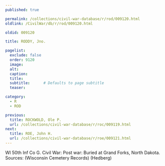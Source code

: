 ```yaml
---
published: true

permalink: /collections/civil-war-database/r/rod/009120.html
oldlink: /CivilWar/db/r/rod/009120.html

oldid: 009120

title: RODDY, Jno.

pagelist:
  exclude: false
  order: 9120
  image: 
  alt:
  caption:
  title:
  subtitle:      # Defaults to page subtitle
  teaser:

category: 
  - R 
  - ROD

previous:
  title: ROCKWOLD, Ole P.
  url: /collections/civil-war-database/r/roc/009119.html  
next:
  title: ROE, John H.
  url: /collections/civil-war-database/r/roe/009121.html   
---
```

WI 50th Inf Co G. Civil War: Post war: Buried at Grand Forks, North Dakota. Sources: (Wisconsin Cemetery Records) (Hedberg)